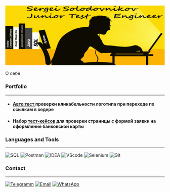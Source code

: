 ![Header](https://github.com/SGsolod/sgsolod/blob/main/assets/header.jpg)

О себе

### Portfolio
____________________
+ #### [<span>Авто тест </span>](https://github.com/SGsolod/Test_case/tree/development/test_case)проверки кликабельности логотипа при переходе по ссылкам в хедере
+  #### Набор [<span>тест-кейсов</span>](https://docs.google.com/spreadsheets/d/1k-e2zd94e3SZ2Sq9xl-DKrYpEqjww0PnxmFy9qTvlck/edit#gid=0) для проверки страницы с формой заявки на оформление банковской карты

### Languages and Tools
_____________________
![SQL](https://img.shields.io/badge/-SQL-585858?style=for-the-badge&logo=MySQL)
![Postman](https://img.shields.io/badge/-Postman-585858?style=for-the-badge&logo=postman)
![IDEA](https://img.shields.io/badge/-IntelliJ_IDEA-585858?style=for-the-badge&logo=intellij-idea)
![VScode](https://img.shields.io/badge/-VS_Code-585858?style=for-the-badge&logo=visual-studio&logoColor=00a8f3)
![Selenium](https://img.shields.io/badge/-Selenium-585858?style=for-the-badge&logo=selenium)
![Git](https://img.shields.io/badge/-Git_Bash-585858?style=for-the-badge&logo=git)

### Contact
__________________
[![Telegramm](https://img.shields.io/badge/-telegramm-585858?style=for-the-badge&logo=telegram)](https://t.me/solodovnikov_sergei)
[![Email](https://img.shields.io/badge/-email-585858?style=for-the-badge&logo=Gmail)](https://sergeisolodovnikov0@gmail.com)
[![WhatsApp](https://img.shields.io/badge/WhatsApp-585858?style=for-the-badge&logo=whatsapp&logoColor=25D366)](https://wa.me/79034589610)

